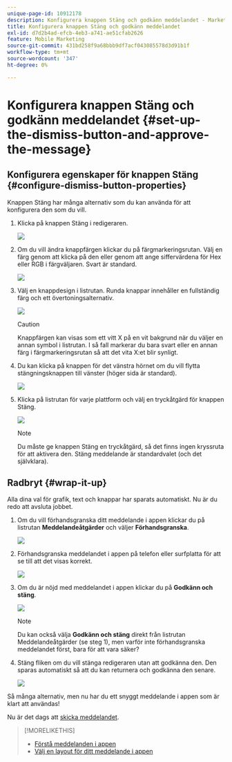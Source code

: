 ```yaml
---
unique-page-id: 10912178
description: Konfigurera knappen Stäng och godkänn meddelandet - Marketo Docs - Product Documentation
title: Konfigurera knappen Stäng och godkänn meddelandet
exl-id: d7d2b4ad-efcb-4eb3-a741-ae51cfab2626
feature: Mobile Marketing
source-git-commit: 431bd258f9a68bbb9df7acf043085578d3d91b1f
workflow-type: tm+mt
source-wordcount: '347'
ht-degree: 0%

---
```


# Konfigurera knappen Stäng och godkänn meddelandet {#set-up-the-dismiss-button-and-approve-the-message}

## Konfigurera egenskaper för knappen Stäng  {#configure-dismiss-button-properties}

Knappen Stäng har många alternativ som du kan använda för att konfigurera den som du vill.

1. Klicka på knappen Stäng i redigeraren.

   ![](assets/image2016-5-9-10-3a23-3a37.png)

1. Om du vill ändra knappfärgen klickar du på färgmarkeringsrutan. Välj en färg genom att klicka på den eller genom att ange siffervärdena för Hex eller RGB i färgväljaren. Svart är standard.

   ![](assets/image2016-5-9-10-3a33-3a17.png)

1. Välj en knappdesign i listrutan. Runda knappar innehåller en fullständig färg och ett övertoningsalternativ.

   ![](assets/image2016-5-9-10-3a35-3a46.png)

   >[!CAUTION]
   >
   >Knappfärgen kan visas som ett vitt X på en vit bakgrund när du väljer en annan symbol i listrutan. I så fall markerar du bara svart eller en annan färg i färgmarkeringsrutan så att det vita X:et blir synligt.

1. Du kan klicka på knappen för det vänstra hörnet om du vill flytta stängningsknappen till vänster (höger sida är standard).

   ![](assets/image2016-5-9-10-3a39-3a5.png)

1. Klicka på listrutan för varje plattform och välj en tryckåtgärd för knappen Stäng.

   ![](assets/image2016-5-9-10-3a43-3a54.png)

   >[!NOTE]
   >
   >Du måste ge knappen Stäng en tryckåtgärd, så det finns ingen kryssruta för att aktivera den. Stäng meddelande är standardvalet (och det självklara).

## Radbryt {#wrap-it-up}

Alla dina val för grafik, text och knappar har sparats automatiskt. Nu är du redo att avsluta jobbet.

1. Om du vill förhandsgranska ditt meddelande i appen klickar du på listrutan **Meddelandeåtgärder** och väljer **Förhandsgranska**.

   ![](assets/image2016-5-9-10-3a58-3a38.png)

1. Förhandsgranska meddelandet i appen på telefon eller surfplatta för att se till att det visas korrekt.

   ![](assets/image2016-5-9-11-3a2-3a13.png)

1. Om du är nöjd med meddelandet i appen klickar du på **Godkänn och stäng**.

   ![](assets/image2016-5-9-11-3a8-3a52.png)

   >[!NOTE]
   >
   >Du kan också välja **Godkänn och stäng** direkt från listrutan Meddelandeåtgärder (se steg 1), men varför inte förhandsgranska meddelandet först, bara för att vara säker?

1. Stäng fliken om du vill stänga redigeraren utan att godkänna den. Den sparas automatiskt så att du kan returnera och godkänna den senare.

   ![](assets/image2016-5-9-11-3a9-3a46.png)

Så många alternativ, men nu har du ett snyggt meddelande i appen som är klart att användas!

Nu är det dags att [skicka meddelandet](/help/marketo/product-docs/mobile-marketing/in-app-messages/sending-your-in-app-message/send-your-in-app-message.md).

>[!MORELIKETHIS]
>
>* [Förstå meddelanden i appen](/help/marketo/product-docs/mobile-marketing/in-app-messages/understanding-in-app-messages.md)
>* [Välj en layout för ditt meddelande i appen](/help/marketo/product-docs/mobile-marketing/in-app-messages/creating-in-app-messages/choose-a-layout-for-your-in-app-message.md)

